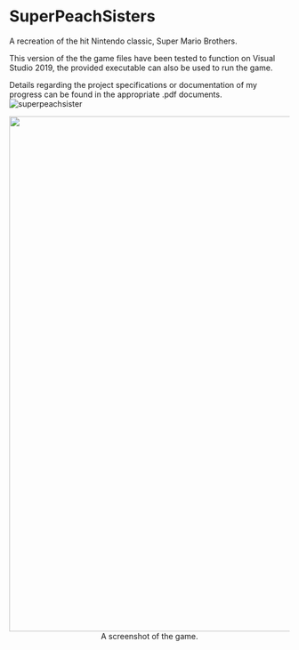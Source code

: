 # SuperPeachSisters
A recreation of the hit Nintendo classic, Super Mario Brothers.

This version of the the game files have been tested to function on Visual Studio 2019, the provided executable can also be used to run the game.

Details regarding the project specifications or documentation of my progress can be found in the appropriate .pdf documents.
![superpeachsister](https://user-images.githubusercontent.com/99045459/190037358-485b8196-1c03-4a82-a185-ea35975eaa89.png)
<p align="center">
  <img src="https://user-images.githubusercontent.com/99045459/190037358-485b8196-1c03-4a82-a185-ea35975eaa89.png" width="921" height="927">
  A screenshot of the game.
</p>
